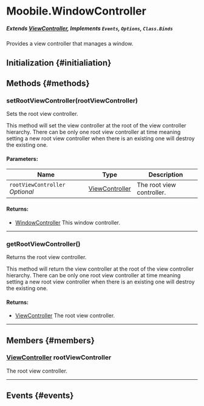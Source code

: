 Moobile.WindowController
================================================================================
##### Extends [ViewController](Docs/ViewController/ViewController.md), Implements `Events`, `Options`, `Class.Binds`

Provides a view controller that manages a window.

Initialization {#initialiation}
--------------------------------------------------------------------------------

Methods {#methods}
--------------------------------------------------------------------------------

### setRootViewController(rootViewController)

Sets the root view controller.

This method will set the view controller at the root of the view
controller hierarchy. There can be only one root view controller at
time meaning setting a new root view controller when there is an
existing one will destroy the existing one.

#### Parameters:

Name  | Type | Description
----- | ---- | -----------
`rootViewController` *Optional* | [ViewController](Docs/ViewController/ViewController.md) | The root view controller.

#### Returns:

- [WindowController](Docs/Window/WindowController.md) This window controller.


-----

### getRootViewController()

Returns the root view controller.

This method will return the view controller at the root of the view
controller hierarchy. There can be only one root view controller at time
meaning setting a new root view controller when there is an existing one
will destroy the existing one.


#### Returns:

- [ViewController](Docs/ViewController/ViewController.md) The root view controller.


-----


Members {#members}
--------------------------------------------------------------------------------

### [ViewController](Docs/ViewController/ViewController.md) rootViewController

The root view controller.

-----


Events {#events}
--------------------------------------------------------------------------------